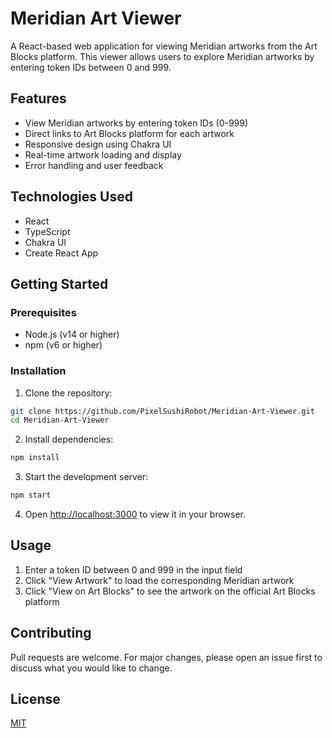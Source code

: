 # Meridian Art Viewer

A React-based web application for viewing Meridian artworks from the Art Blocks platform. This viewer allows users to explore Meridian artworks by entering token IDs between 0 and 999.

## Features

- View Meridian artworks by entering token IDs (0-999)
- Direct links to Art Blocks platform for each artwork
- Responsive design using Chakra UI
- Real-time artwork loading and display
- Error handling and user feedback

## Technologies Used

- React
- TypeScript
- Chakra UI
- Create React App

## Getting Started

### Prerequisites

- Node.js (v14 or higher)
- npm (v6 or higher)

### Installation

1. Clone the repository:
```bash
git clone https://github.com/PixelSushiRobot/Meridian-Art-Viewer.git
cd Meridian-Art-Viewer
```

2. Install dependencies:
```bash
npm install
```

3. Start the development server:
```bash
npm start
```

4. Open [http://localhost:3000](http://localhost:3000) to view it in your browser.

## Usage

1. Enter a token ID between 0 and 999 in the input field
2. Click "View Artwork" to load the corresponding Meridian artwork
3. Click "View on Art Blocks" to see the artwork on the official Art Blocks platform

## Contributing

Pull requests are welcome. For major changes, please open an issue first to discuss what you would like to change.

## License

[MIT](https://choosealicense.com/licenses/mit/)
